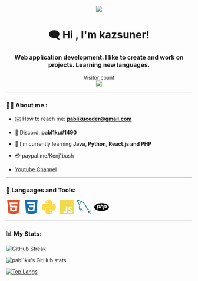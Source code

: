<div id="header" align="center">
    <img src="https://i.pinimg.com/originals/37/4a/9c/374a9ce6182b7a8aafd8c6ea6b698ff3.gif">
    <h1 align="center"> 🗨 Hi , I'm kazsuner! </h1>
    <h3 align="center">Web application development. I like to create and work on projects. Learning new languages. </h3>
   
   Visitor count<br>
  <img src="https://profile-counter.glitch.me/kazsuner/count.svg" />
</div>

---

### 👨‍💻 About me : 

- ✉️ How to reach me: **pablikucoder@gmail.com**

- 👾 Discord: **pabl1ku#1490**

- 📖 I'm currently learning **Java, Python, React.js and PHP**
    
- 💳 paypal.me/Kenj1bush

- <a href="https://www.youtube.com/@kazsuner">Youtube Channel </a>

---

<div align="left">
    <h3> 🔨 Languages and Tools:</h3>
    <div>
        <img src="https://github.com/devicons/devicon/blob/master/icons/html5/html5-plain.svg" title="HTML5" alt="HTML" width="40" height="40"/>&nbsp;
        <img src="https://github.com/devicons/devicon/blob/master/icons/css3/css3-plain.svg" title="css3" alt="css3" width="40" height="40"/>&nbsp;
        <img src="https://github.com/devicons/devicon/blob/master/icons/python/python-plain.svg" title="PYTHON" alt="PYTHON" width="40" height="40"/>&nbsp;
        <img src="https://github.com/devicons/devicon/blob/master/icons/javascript/javascript-plain.svg" title="javascript" alt="javascript" width="40" height="40"/>&nbsp;
        <img src="https://github.com/devicons/devicon/blob/master/icons/mysql/mysql-plain.svg" title="sql" alt="sql" width="40" height="40"/>&nbsp;
        <img src="https://github.com/devicons/devicon/blob/master/icons/php/php-plain.svg" title="php" alt="php" width="40" height="40"/>&nbsp;
    </div>
</div>

---

### 📊 My Stats:

[![GitHub Streak](https://streak-stats.demolab.com?user=kazsuner&theme=dark&hide_border=false&date_format=j%20M%5B%20Y%5D&mode=weekly)](https://git.io/streak-stats)
    
![pabl1ku's GitHub stats](https://github-readme-stats.vercel.app/api?username=kazsuner&show_icons=true&theme=dark)

[![Top Langs](https://github-readme-stats.vercel.app/api/top-langs/?username=kazsuner&theme=dark)](https://github.com/anuraghazra/github-readme-stats)







